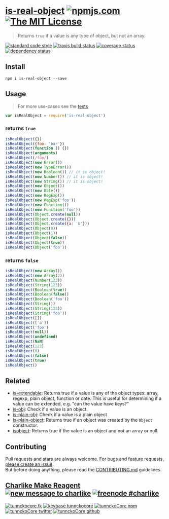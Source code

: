# [is-real-object][author-www-url] [![npmjs.com][npmjs-img]][npmjs-url] [![The MIT License][license-img]][license-url] 

> Returns `true` if a value is any type of object, but not an array.

[![standard code style][standard-img]][standard-url] [![travis build status][travis-img]][travis-url] [![coverage status][coveralls-img]][coveralls-url] [![dependency status][david-img]][david-url]


## Install
```
npm i is-real-object --save
```


## Usage
> For more use-cases see the [tests](./test.js)

```js
var isRealObject = require('is-real-object')
```

### returns `true`

```js
isRealObject({})
isRealObject({foo: 'bar'})
isRealObject(function () {})
isRealObject(arguments)
isRealObject(/foo/)
isRealObject(new Error())
isRealObject(new TypeError())
isRealObject(new Boolean()) // it is object!
isRealObject(new Number()) // it is object!
isRealObject(new String()) // it is object!
isRealObject(new Object())
isRealObject(new Date())
isRealObject(new RegExp())
isRealObject(new RegExp('foo'))
isRealObject(new Function())
isRealObject(new Function('foo'))
isRealObject(Object.create(null))
isRealObject(Object.create({}))
isRealObject(Object.create({a: 'b'}))
isRealObject(Object(0))
isRealObject(Object(1))
isRealObject(Object(false))
isRealObject(Object(true))
isRealObject(Object('foo'))
```

### returns `false`

```js
isRealObject(new Array())
isRealObject(new Array(2))
isRealObject(Number(123))
isRealObject(String(123))
isRealObject(Boolean(true))
isRealObject(Boolean(false))
isRealObject(Boolean('foo'))
isRealObject(String())
isRealObject(String(123))
isRealObject(String('foo'))
isRealObject([])
isRealObject(['a'])
isRealObject('foo')
isRealObject(null))
isRealObject(undefined)
isRealObject(NaN)
isRealObject(123)
isRealObject(0)
isRealObject(false)
isRealObject(true)
isRealObject()
```


## Related
- [is-extendable](https://github.com/jonschlinkert/is-extendable): Returns true if a value is any of the object types: array, regexp, plain object, function or date. This is useful for determining if a value can be extended, e.g. "can the value have keys?"
- [is-obj](https://github.com/sindresorhus/is-obj): Check if a value is an object
- [is-plain-obj](https://github.com/sindresorhus/is-plain-obj): Check if a value is a plain object
- [is-plain-object](https://github.com/jonschlinkert/is-plain-object): Returns true if an object was created by the `Object` constructor.
- [isobject](https://github.com/jonschlinkert/isobject): Returns true if the value is an object and not an array or null.


## Contributing
Pull requests and stars are always welcome. For bugs and feature requests, [please create an issue](https://github.com/tunnckoCore/is-real-object/issues/new).  
But before doing anything, please read the [CONTRIBUTING.md](./CONTRIBUTING.md) guidelines.


## [Charlike Make Reagent](http://j.mp/1stW47C) [![new message to charlike][new-message-img]][new-message-url] [![freenode #charlike][freenode-img]][freenode-url]

[![tunnckocore.tk][author-www-img]][author-www-url] [![keybase tunnckocore][keybase-img]][keybase-url] [![tunnckoCore npm][author-npm-img]][author-npm-url] [![tunnckoCore twitter][author-twitter-img]][author-twitter-url] [![tunnckoCore github][author-github-img]][author-github-url]


[npmjs-url]: https://www.npmjs.com/package/is-real-object
[npmjs-img]: https://img.shields.io/npm/v/is-real-object.svg?label=is-real-object

[license-url]: https://github.com/tunnckoCore/is-real-object/blob/master/LICENSE.md
[license-img]: https://img.shields.io/badge/license-MIT-blue.svg


[codeclimate-url]: https://codeclimate.com/github/tunnckoCore/is-real-object
[codeclimate-img]: https://img.shields.io/codeclimate/github/tunnckoCore/is-real-object.svg

[travis-url]: https://travis-ci.org/tunnckoCore/is-real-object
[travis-img]: https://img.shields.io/travis/tunnckoCore/is-real-object.svg

[coveralls-url]: https://coveralls.io/r/tunnckoCore/is-real-object
[coveralls-img]: https://img.shields.io/coveralls/tunnckoCore/is-real-object.svg

[david-url]: https://david-dm.org/tunnckoCore/is-real-object
[david-img]: https://img.shields.io/david/tunnckoCore/is-real-object.svg

[standard-url]: https://github.com/feross/standard
[standard-img]: https://img.shields.io/badge/code%20style-standard-brightgreen.svg


[author-www-url]: http://www.tunnckocore.tk
[author-www-img]: https://img.shields.io/badge/www-tunnckocore.tk-fe7d37.svg

[keybase-url]: https://keybase.io/tunnckocore
[keybase-img]: https://img.shields.io/badge/keybase-tunnckocore-8a7967.svg

[author-npm-url]: https://www.npmjs.com/~tunnckocore
[author-npm-img]: https://img.shields.io/badge/npm-~tunnckocore-cb3837.svg

[author-twitter-url]: https://twitter.com/tunnckoCore
[author-twitter-img]: https://img.shields.io/badge/twitter-@tunnckoCore-55acee.svg

[author-github-url]: https://github.com/tunnckoCore
[author-github-img]: https://img.shields.io/badge/github-@tunnckoCore-4183c4.svg

[freenode-url]: http://webchat.freenode.net/?channels=charlike
[freenode-img]: https://img.shields.io/badge/freenode-%23charlike-5654a4.svg

[new-message-url]: https://github.com/tunnckoCore/messages
[new-message-img]: https://img.shields.io/badge/ask%20me-anything-green.svg